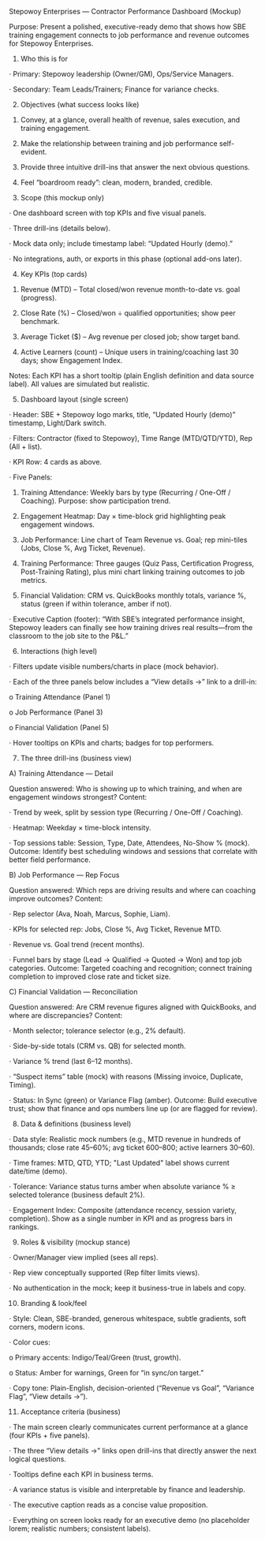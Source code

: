 Stepowoy Enterprises — Contractor Performance Dashboard (Mockup)

Purpose: Present a polished, executive-ready demo that shows how SBE training engagement connects to job performance and revenue outcomes for Stepowoy Enterprises.

1) Who this is for

· Primary: Stepowoy leadership (Owner/GM), Ops/Service Managers.

· Secondary: Team Leads/Trainers; Finance for variance checks.

2) Objectives (what success looks like)

1. Convey, at a glance, overall health of revenue, sales execution, and training engagement.

2. Make the relationship between training and job performance self-evident.

3. Provide three intuitive drill-ins that answer the next obvious questions.

4. Feel “boardroom ready”: clean, modern, branded, credible.

3) Scope (this mockup only)

· One dashboard screen with top KPIs and five visual panels.

· Three drill-ins (details below).

· Mock data only; include timestamp label: “Updated Hourly (demo).”

· No integrations, auth, or exports in this phase (optional add-ons later).

4) Key KPIs (top cards)

1. Revenue (MTD) – Total closed/won revenue month-to-date vs. goal (progress).

2. Close Rate (%) – Closed/won ÷ qualified opportunities; show peer benchmark.

3. Average Ticket ($) – Avg revenue per closed job; show target band.

4. Active Learners (count) – Unique users in training/coaching last 30 days; show Engagement Index.

Notes: Each KPI has a short tooltip (plain English definition and data source label). All values are simulated but realistic.

5) Dashboard layout (single screen)

· Header: SBE + Stepowoy logo marks, title, “Updated Hourly (demo)” timestamp, Light/Dark switch.

· Filters: Contractor (fixed to Stepowoy), Time Range (MTD/QTD/YTD), Rep (All + list).

· KPI Row: 4 cards as above.

· Five Panels:

1. Training Attendance: Weekly bars by type (Recurring / One-Off / Coaching). Purpose: show participation trend.

2. Engagement Heatmap: Day × time-block grid highlighting peak engagement windows.

3. Job Performance: Line chart of Team Revenue vs. Goal; rep mini-tiles (Jobs, Close %, Avg Ticket, Revenue).

4. Training Performance: Three gauges (Quiz Pass, Certification Progress, Post-Training Rating), plus mini chart linking training outcomes to job metrics.

5. Financial Validation: CRM vs. QuickBooks monthly totals, variance %, status (green if within tolerance, amber if not).

· Executive Caption (footer): “With SBE’s integrated performance insight, Stepowoy leaders can finally see how training drives real results—from the classroom to the job site to the P&L.”

6) Interactions (high level)

· Filters update visible numbers/charts in place (mock behavior).

· Each of the three panels below includes a “View details →” link to a drill-in:

o Training Attendance (Panel 1)

o Job Performance (Panel 3)

o Financial Validation (Panel 5)

· Hover tooltips on KPIs and charts; badges for top performers.

7) The three drill-ins (business view)

A) Training Attendance — Detail

Question answered: Who is showing up to which training, and when are engagement windows strongest? Content:

· Trend by week, split by session type (Recurring / One-Off / Coaching).

· Heatmap: Weekday × time-block intensity.

· Top sessions table: Session, Type, Date, Attendees, No-Show % (mock). Outcome: Identify best scheduling windows and sessions that correlate with better field performance.

B) Job Performance — Rep Focus

Question answered: Which reps are driving results and where can coaching improve outcomes? Content:

· Rep selector (Ava, Noah, Marcus, Sophie, Liam).

· KPIs for selected rep: Jobs, Close %, Avg Ticket, Revenue MTD.

· Revenue vs. Goal trend (recent months).

· Funnel bars by stage (Lead → Qualified → Quoted → Won) and top job categories. Outcome: Targeted coaching and recognition; connect training completion to improved close rate and ticket size.

C) Financial Validation — Reconciliation

Question answered: Are CRM revenue figures aligned with QuickBooks, and where are discrepancies? Content:

· Month selector; tolerance selector (e.g., 2% default).

· Side-by-side totals (CRM vs. QB) for selected month.

· Variance % trend (last 6–12 months).

· “Suspect items” table (mock) with reasons (Missing invoice, Duplicate, Timing).

· Status: In Sync (green) or Variance Flag (amber). Outcome: Build executive trust; show that finance and ops numbers line up (or are flagged for review).

8) Data & definitions (business level)

· Data style: Realistic mock numbers (e.g., MTD revenue in hundreds of thousands; close rate 45–60%; avg ticket $600–$800; active learners 30–60).

· Time frames: MTD, QTD, YTD; "Last Updated" label shows current date/time (demo).

· Tolerance: Variance status turns amber when absolute variance % ≥ selected tolerance (business default 2%).

· Engagement Index: Composite (attendance recency, session variety, completion). Show as a single number in KPI and as progress bars in rankings.

9) Roles & visibility (mockup stance)

· Owner/Manager view implied (sees all reps).

· Rep view conceptually supported (Rep filter limits views).

· No authentication in the mock; keep it business-true in labels and copy.

10) Branding & look/feel

· Style: Clean, SBE-branded, generous whitespace, subtle gradients, soft corners, modern icons.

· Color cues:

o Primary accents: Indigo/Teal/Green (trust, growth).

o Status: Amber for warnings, Green for “in sync/on target.”

· Copy tone: Plain-English, decision-oriented (“Revenue vs Goal”, “Variance Flag”, “View details →”).

11) Acceptance criteria (business)

· The main screen clearly communicates current performance at a glance (four KPIs + five panels).

· The three “View details →” links open drill-ins that directly answer the next logical questions.

· Tooltips define each KPI in business terms.

· A variance status is visible and interpretable by finance and leadership.

· The executive caption reads as a concise value proposition.

· Everything on screen looks ready for an executive demo (no placeholder lorem; realistic numbers; consistent labels).